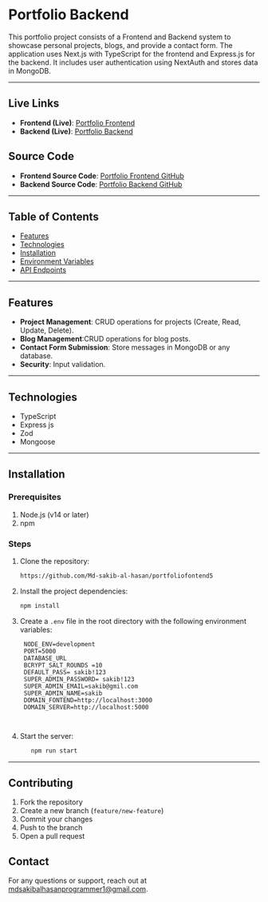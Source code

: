# Portfolio Backend

This portfolio project consists of a Frontend and Backend system to showcase personal projects, blogs, and provide a contact form. The application uses Next.js with TypeScript for the frontend and Express.js for the backend. It includes user authentication using NextAuth and stores data in MongoDB.

---

## Live Links
- **Frontend (Live)**: [Portfolio Frontend](https://portfoliofontend5.vercel.app/)
- **Backend (Live)**: [Portfolio Backend](https://portfolio-backend5.vercel.app/)

## Source Code

- **Frontend Source Code**: [Portfolio Frontend GitHub](https://github.com/Md-sakib-al-hasan/portfoliofontend5)
- **Backend Source Code**: [Portfolio Backend GitHub](https://github.com/Md-sakib-al-hasan/PortfolioBackend5)

---

## Table of Contents

- [Features](#features)
- [Technologies](#technologies)
- [Installation](#installation)
- [Environment Variables](#environment-variables)
- [API Endpoints](#api-endpoints)

---

## Features

- **Project Management**: CRUD operations for projects (Create, Read, Update, Delete).
- **Blog Management**:CRUD operations for blog posts.
- **Contact Form Submission**: Store messages in MongoDB or any database.
- **Security**: Input validation.



---

## Technologies

-  TypeScript
-  Express js
-  Zod
- Mongoose

---

## Installation

### Prerequisites

1. Node.js (v14 or later)
2. npm

### Steps

1. Clone the repository:

   ```bash
   https://github.com/Md-sakib-al-hasan/portfoliofontend5

   ```

2. Install the project dependencies:
   ```bash
   npm install
   ```
3. Create a `.env` file in the root directory with the following environment variables:

   ```plaintext
    NODE_ENV=development 
    PORT=5000
    DATABASE_URL
    BCRYPT_SALT_ROUNDS =10
    DEFAULT_PASS= sakib!123
    SUPER_ADMIN_PASSWORD= sakib!123
    SUPER_ADMIN_EMAIL=sakib@gmil.com
    SUPER_ADMIN_NAME=sakib
    DOMAIN_FONTEND=http://localhost:3000
    DOMAIN_SERVER=http://localhost:5000



4. Start the server:
   ```bash
      npm run start
   ```

---

## Contributing
1. Fork the repository
2. Create a new branch (`feature/new-feature`)
3. Commit your changes
4. Push to the branch
5. Open a pull request


## Contact
For any questions or support, reach out at [mdsakibalhasanprogrammer1@gmail.com](mailto:mdsakibalhasanprogrammer1@gmail.com).
